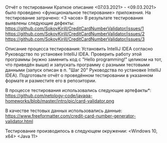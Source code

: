 Отчёт о тестировании Краткое описание <07.03.2021> - <09.03.2021> было проведено <функциональное тестирование> приложения.
На тестирование затрачено: <3 часов>
В результате тестирования выявлены следующие дефекты:
https://github.com/SokovKirill/CreditCardNumberValidator/issues/1
https://github.com/SokovKirill/CreditCardNumberValidator/issues/2
https://github.com/SokovKirill/CreditCardNumberValidator/issues/3

Описание процесса тестирования:
Установить IntelliJ IDEA согласно Руководство по установке IntelliJ IDEA.
Проверить работу этой программы (нужно заменить код с "Hello programming!" целиком на тот, что приведён выше) и запускать программу с разными тестовыми данными (запуск описан в п. "Шаг 20" Руководства по установке IntelliJ IDEA).
Подготовьте отчёт о проведённом тестировании в указанном формате и разместите его в репозитории.

В процессе тестирования использовались следующие артефакты*:
https://github.com/netology-code/javaqa-homeworks/blob/master/intro/pic/card-validator.png

В качестве тестовых данных использовались данные:
https://www.freeformatter.com/credit-card-number-generator-validator.html

Тестирование производилось в следующем окружении:
<Windows 10, x64> <Java 11>
